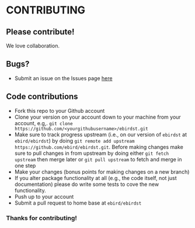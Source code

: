 # CONTRIBUTING

## Please contribute!

We love collaboration.

## Bugs?

- Submit an issue on the Issues page [here](https://github.com/ebird/ebirdst/issues)

## Code contributions

- Fork this repo to your Github account
- Clone your version on your account down to your machine from your account, e.g,. `git clone https://github.com/<yourgithubusername>/ebirdst.git`
- Make sure to track progress upstream (i.e., on our version of `ebirdst` at `ebird/ebirdst`) by doing `git remote add upstream https://github.com/ebird/ebirdst.git`. Before making changes make sure to pull changes in from upstream by doing either `git fetch upstream` then merge later or `git pull upstream` to fetch and merge in one step
- Make your changes (bonus points for making changes on a new branch)
- If you alter package functionality at all (e.g., the code itself, not just documentation) please do write some tests to cove the new functionality.
- Push up to your account
- Submit a pull request to home base at `ebird/ebirdst`

### Thanks for contributing!
